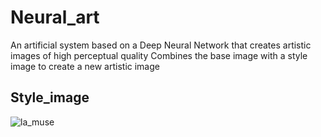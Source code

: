 # Neural_art
An artificial system based on a Deep Neural Network that creates artistic images of high perceptual quality
Combines the base image with a style image to create a new artistic image

## Style_image
![la_muse](https://cloud.githubusercontent.com/assets/10905673/26327807/5514f51a-3f5e-11e7-94c4-3e78ba010ae3.jpg)





